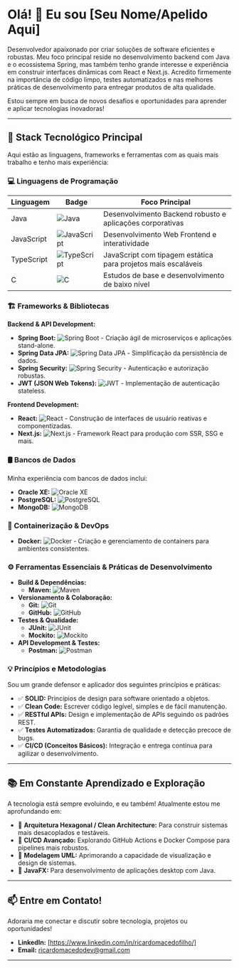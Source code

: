 # Olá! 👋 Eu sou [Seu Nome/Apelido Aqui]

Desenvolvedor apaixonado por criar soluções de software eficientes e robustas. Meu foco principal reside no desenvolvimento backend com Java e o ecossistema Spring, mas também tenho grande interesse e experiência em construir interfaces dinâmicas com React e Next.js. Acredito firmemente na importância de código limpo, testes automatizados e nas melhores práticas de desenvolvimento para entregar produtos de alta qualidade.

Estou sempre em busca de novos desafios e oportunidades para aprender e aplicar tecnologias inovadoras!

---

## 🚀 Stack Tecnológico Principal

Aqui estão as linguagens, frameworks e ferramentas com as quais mais trabalho e tenho mais experiência:

### 💻 Linguagens de Programação
| Linguagem   | Badge                                                                                             | Foco Principal                                                |
|-------------|---------------------------------------------------------------------------------------------------|---------------------------------------------------------------|
| Java        | ![Java](https://img.shields.io/badge/Java-ED8B00?style=for-the-badge&logo=java&logoColor=white)      | Desenvolvimento Backend robusto e aplicações corporativas     |
| JavaScript  | ![JavaScript](https://img.shields.io/badge/JavaScript-F7DF1E?style=for-the-badge&logo=javascript&logoColor=black) | Desenvolvimento Web Frontend e interatividade                 |
| TypeScript  | ![TypeScript](https://img.shields.io/badge/TypeScript-3178C6?style=for-the-badge&logo=typescript&logoColor=white) | JavaScript com tipagem estática para projetos mais escaláveis |
| C           | ![C](https://img.shields.io/badge/C-00599C?style=for-the-badge&logo=c&logoColor=white)             | Estudos de base e desenvolvimento de baixo nível            |

### 🏗️ Frameworks & Bibliotecas

**Backend & API Development:**
* **Spring Boot:** ![Spring Boot](https://img.shields.io/badge/Spring_Boot-6DB33F?style=for-the-badge&logo=springboot&logoColor=white) - Criação ágil de microserviços e aplicações stand-alone.
* **Spring Data JPA:** ![Spring Data JPA](https://img.shields.io/badge/Spring_Data_JPA-6DB33F?style=for-the-badge&logo=springboot&logoColor=white) - Simplificação da persistência de dados.
* **Spring Security:** ![Spring Security](https://img.shields.io/badge/Spring_Security-6DB33F?style=for-the-badge&logo=springsecurity&logoColor=white) - Autenticação e autorização robustas.
* **JWT (JSON Web Tokens):** ![JWT](https://img.shields.io/badge/JWT-000000?style=for-the-badge&logo=jsonwebtokens&logoColor=white) - Implementação de autenticação stateless.

**Frontend Development:**
* **React:** ![React](https://img.shields.io/badge/React-61DAFB?style=for-the-badge&logo=react&logoColor=black) - Construção de interfaces de usuário reativas e componentizadas.
* **Next.js:** ![Next.js](https://img.shields.io/badge/Next.js-000000?style=for-the-badge&logo=next.js&logoColor=white) - Framework React para produção com SSR, SSG e mais.

### 🛢️ Bancos de Dados
Minha experiência com bancos de dados inclui:
* **Oracle XE:** ![Oracle XE](https://img.shields.io/badge/Oracle_XE-F80000?style=for-the-badge&logo=oracle&logoColor=white)
* **PostgreSQL:** ![PostgreSQL](https://img.shields.io/badge/PostgreSQL-316192?style=for-the-badge&logo=postgresql&logoColor=white)
* **MongoDB:** ![MongoDB](https://img.shields.io/badge/MongoDB-47A248?style=for-the-badge&logo=mongodb&logoColor=white)

### 🐳 Containerização & DevOps
* **Docker:** ![Docker](https://img.shields.io/badge/Docker-2496ED?style=for-the-badge&logo=docker&logoColor=white) - Criação e gerenciamento de containers para ambientes consistentes.

### ⚙️ Ferramentas Essenciais & Práticas de Desenvolvimento
* **Build & Dependências:**
    * **Maven:** ![Maven](https://img.shields.io/badge/Maven-C71A36?style=for-the-badge&logo=apachemaven&logoColor=white)
* **Versionamento & Colaboração:**
    * **Git:** ![Git](https://img.shields.io/badge/Git-F05032?style=for-the-badge&logo=git&logoColor=white)
    * **GitHub:** ![GitHub](https://img.shields.io/badge/GitHub-181717?style=for-the-badge&logo=github&logoColor=white)
* **Testes & Qualidade:**
    * **JUnit:** ![JUnit](https://img.shields.io/badge/JUnit-25A162?style=for-the-badge&logo=junit5&logoColor=white)
    * **Mockito:** ![Mockito](https://img.shields.io/badge/Mockito-00CFFF?style=for-the-badge&logo=mockito&logoColor=white)
* **API Development & Testes:**
    * **Postman:** ![Postman](https://img.shields.io/badge/Postman-FF6C37?style=for-the-badge&logo=postman&logoColor=white)

### 💡 Princípios e Metodologias
Sou um grande defensor e aplicador dos seguintes princípios e práticas:
* ✅ **SOLID:** Princípios de design para software orientado a objetos.
* ✅ **Clean Code:** Escrever código legível, simples e de fácil manutenção.
* ✅ **RESTful APIs:** Design e implementação de APIs seguindo os padrões REST.
* ✅ **Testes Automatizados:** Garantia de qualidade e detecção precoce de bugs.
* ✅ **CI/CD (Conceitos Básicos):** Integração e entrega contínua para agilizar o desenvolvimento.

---

## 📚 Em Constante Aprendizado e Exploração

A tecnologia está sempre evoluindo, e eu também! Atualmente estou me aprofundando em:

* 🔷 **Arquitetura Hexagonal / Clean Architecture:** Para construir sistemas mais desacoplados e testáveis.
* 🔷 **CI/CD Avançado:** Explorando GitHub Actions e Docker Compose para pipelines mais robustos.
* 🔷 **Modelagem UML:** Aprimorando a capacidade de visualização e design de sistemas.
* 🔷 **JavaFX:** Para desenvolvimento de aplicações desktop com Java.

---

## 📫 Entre em Contato!

Adoraria me conectar e discutir sobre tecnologia, projetos ou oportunidades!

* **LinkedIn:** [https://www.linkedin.com/in/ricardomacedofilho/]
* **Email:** ricardomacedodev@gmail.com
---
